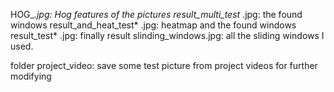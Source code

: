 HOG_*.jpg: Hog features of the pictures
result_multi_test* .jpg: the found windows
result_and_heat_test* .jpg: heatmap and the found windows 
result_test* .jpg: finally result
slinding_windows.jpg: all the sliding windows I used.

folder project_video: save some test picture from project videos for further modifying